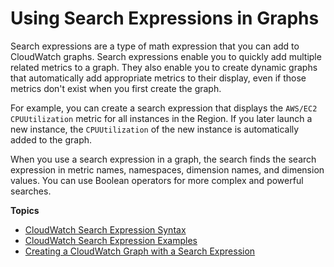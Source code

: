 # Using Search Expressions in Graphs<a name="using-search-expressions"></a>

Search expressions are a type of math expression that you can add to CloudWatch graphs\. Search expressions enable you to quickly add multiple related metrics to a graph\. They also enable you to create dynamic graphs that automatically add appropriate metrics to their display, even if those metrics don't exist when you first create the graph\.

For example, you can create a search expression that displays the `AWS/EC2 CPUUtilization` metric for all instances in the Region\. If you later launch a new instance, the `CPUUtilization` of the new instance is automatically added to the graph\.

When you use a search expression in a graph, the search finds the search expression in metric names, namespaces, dimension names, and dimension values\. You can use Boolean operators for more complex and powerful searches\.

**Topics**
+ [CloudWatch Search Expression Syntax](search-expression-syntax.md)
+ [CloudWatch Search Expression Examples](search-expression-examples.md)
+ [Creating a CloudWatch Graph with a Search Expression](create-search-expression.md)